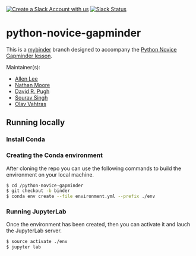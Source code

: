 [![Create a Slack Account with us](https://img.shields.io/badge/Create_Slack_Account-The_Carpentries-071159.svg)](https://swc-slack-invite.herokuapp.com/) 
[![Slack Status](https://img.shields.io/badge/Slack_Channel-swc--py--gapminder-E01563.svg)](https://swcarpentry.slack.com/messages/C9X4W03KL) 

python-novice-gapminder
=======================

This is a [mybinder](https://gke.mybinder.org/) branch designed to accompany the 
[Python Novice Gapminder lesson](https://swcarpentry.github.io/python-novice-gapminder/). 

Maintainer(s):

* [Allen Lee][lee-allen]
* [Nathan Moore][moore-nathan]
* [David R. Pugh][david-pugh]
* [Sourav Singh][singh-sourav]
* [Olav Vahtras][olav-vahtras]

[lee-allen]: https://software-carpentry.org/team/#lee-allen
[moore-nathan]: https://software-carpentry.org/team/#moore_nathan
[singh-sourav]: https://software-carpentry.org/team/#singh-sourav
[olav-vahtras]: https://software-carpentry.org/team/#vahtras_olav
[david-pugh]: https://github.com/davidrpugh

## Running locally

### Install Conda

### Creating the Conda environment

After cloning the repo you can use the following commands to build the environment on your local machine.

```bash
$ cd /python-novice-gapminder
$ git checkout -b binder
$ conda env create --file environment.yml --prefix ./env
```

### Running JupyterLab

Once the environment has been created, then you can activate it and lauch the JupyterLab server.

```bash
$ source activate ./env
$ jupyter lab
``` 

